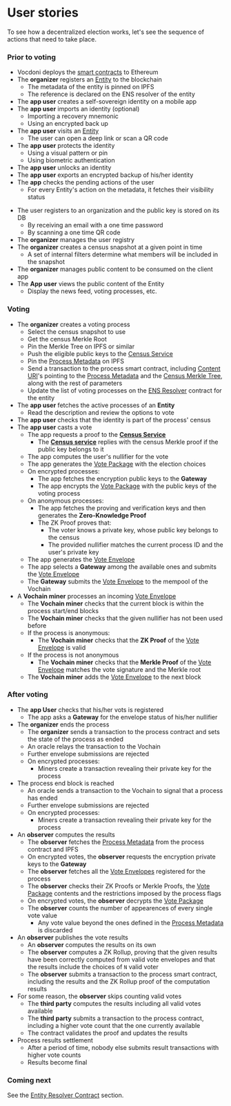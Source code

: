 # User stories

To see how a decentralized election works, let's see the sequence of actions that need to take place.

### Prior to voting

- Vocdoni deploys the [smart contracts](https://gitlab.com/vocdoni/dvote-solidity#contracts) to Ethereum
- The **organizer** registers an [Entity](/architecture/smart-contracts/entity-resolver) to the blockchain
	- The metadata of the entity is pinned on IPFS
	- The reference is declared on the ENS resolver of the entity
- The **app user** creates a self-sovereign identity on a mobile app
- The **app user** imports an identity (optional)
	- Importing a recovery mnemonic
	- Using an encrypted back up
- The **app user** visits an [Entity](/architecture/smart-contracts/entity-resolver)
	- The user can open a deep link or scan a QR code
- The **app user** protects the identity
	- Using a visual pattern or pin
	- Using biometric authentication
- The **app user** unlocks an identity
- The **app user** exports an encrypted backup of his/her identity
- The **app** checks the pending actions of the user
	- For every Entity's action on the metadata, it fetches their visibility status
<!-- - The **app user** performs custom requests with the Entity's backend -->
<!--	 - Sign up -->
<!--		 - Proove that the user owns the private/public key -->
<!--		 - Provide personal information -->
<!--	 - Submit a picture -->
<!--		 - Run a KYC process with a selfie and ID card pictures -->
<!--	 - Make a payment -->
<!--	 - Resolve a captcha -->
<!--	 - Etc. -->
- The user registers to an organization and the public key is stored on its DB
	- By receiving an email with a one time password
	- By scanning a one time QR code
- The **organizer** manages the user registry
- The **organizer** creates a census snapshot at a given point in time
	- A set of internal filters determine what members will be included in the snapshot
- The **organizer** manages public content to be consumed on the client app
- The **App user** views the public content of the Entity
	- Display the news feed, voting processes, etc.

### Voting

- The **organizer** creates a voting process
	- Select the census snapshot to use
	- Get the census Merkle Root
	- Pin the Merkle Tree on IPFS or similar
	- Push the eligible public keys to the [Census Service](/architecture/services/census-service)
	- Pin the [Process Metadata](/architecture/data-schemes/process) on IPFS
	- Send a transaction to the process smart contract, including [Content URI](/architecture/protocol/data-origins?id=content-uri)'s pointing to the [Process Metadata](/architecture/data-schemes/process) and the [Census Merkle Tree](/architecture/census-overview), along with the rest of parameters
	- Update the list of voting processes on the [ENS Resolver](/architecture/smart-contracts/entity-resolver?id=entity-resolver) contract for the entity
- The **app user** fetches the active processes of an **Entity**
	- Read the description and review the options to vote
- The **app user** checks that the identity is part of the process' census
- The **app user** casts a vote
	- The app requests a proof to the **[Census Service](/architecture/services/census-service)**
		- The **[Census service](/architecture/services/census-service)** replies with the census Merkle proof if the public key belongs to it
	- The app computes the user's nullifier for the vote
	- The app generates the [Vote Package](/architecture/smart-contracts/process?id=vote-package-zk-snarks) with the election choices
	- On encrypted processes:
		- The app fetches the encryption public keys to the **Gateway**
		- The app encrypts the [Vote Package](/architecture/smart-contracts/process?id=vote-package-zk-snarks) with the public keys of the voting process
	- On anonymous processes:
		- The app fetches the proving and verification keys and then generates the **Zero-Knowledge Proof**
		- The ZK Proof proves that:
			- The voter knows a private key, whose public key belongs to the census
			- The provided nullifier matches the current process ID and the user's private key
	<!-- - ~POW~ -->
	- The app generates the [Vote Envelope](/architecture/data-schemes/process?id=vote-envelope-zk-snarks)
	- The app selects a **Gateway** among the available ones and submits the [Vote Envelope](/architecture/data-schemes/process?id=vote-envelope-zk-snarks)
	- The **Gateway** submits the [Vote Envelope](/architecture/data-schemes/process?id=vote-envelope-zk-snarks) to the mempool of the Vochain
- A **Vochain miner** processes an incoming [Vote Envelope](/architecture/data-schemes/process?id=vote-envelope)
	- The **Vochain miner** checks that the current block is within the process start/end blocks
	- The **Vochain miner** checks that the given nullifier has not been used before
	- If the process is anonymous:
		- The **Vochain miner** checks that the **ZK Proof** of the [Vote Envelope](/architecture/data-schemes/process?id=vote-envelope) is valid
	- If the process is not anonymous
		- The **Vochain miner** checks that the **Merkle Proof** of the [Vote Envelope](/architecture/data-schemes/process?id=vote-envelope) matches the vote signature and the Merkle root
	- The **Vochain miner** adds the [Vote Envelope](/architecture/data-schemes/process?id=vote-envelope) to the next block

### After voting

- The **app User** checks that his/her vots is registered
	- The app asks a **Gateway** for the envelope status of his/her nullifier
- The **organizer** ends the process
	- The **organizer** sends a transaction to the process contract and sets the state of the process as ended
	- An oracle relays the transaction to the Vochain
	- Further envelope submissions are rejected
	- On encrypted processes:
		- Miners create a transaction revealing their private key for the process
- The process end block is reached
	- An oracle sends a transaction to the Vochain to signal that a process has ended
	- Further envelope submissions are rejected
	- On encrypted processes:
		- Miners create a transaction revealing their private key for the process
- An **observer** computes the results
	- The **observer** fetches the [Process Metadata](/architecture/data-schemes/process) from the process contract and IPFS
	- On encrypted votes, the **observer** requests the encryption private keys to the **Gateway**
	- The **observer** fetches all the [Vote Envelopes](/architecture/data-schemes/process?id=vote-envelope) registered for the process
	- The **observer** checks their ZK Proofs or Merkle Proofs, the [Vote Package](/architecture/smart-contracts/process?id=vote-package-zk-snarks) contents and the restrictions imposed by the process flags
	- On encrypted votes, the **observer** decrypts the [Vote Package](/architecture/smart-contracts/process?id=vote-package-zk-snarks)
	- The **observer** counts the number of appearences of every single vote value
		- Any vote value beyond the ones defined in the [Process Metadata](/architecture/data-schemes/process) is discarded
- An **observer** publishes the vote results
	<!-- - The **observer** deposits an amount as stake to the contract -->
	- An **observer** computes the results on its own
	- The **observer** computes a ZK Rollup, proving that the given results have been correctly computed from valid vote envelopes and that the results include the choices of `N` valid voter
	- The **observer** submits a transaction to the process smart contract, including the results and the ZK Rollup proof of the computation results
- For some reason, the **observer** skips counting valid votes
	<!-- - A **third party** deposits an amount of stake higher than the one of the observer -->
	- The **third party** computes the results including all valid votes available
	- The **third party** submits a transaction to the process contract, including a higher vote count that the one currently available
	- The contract validates the proof and updates the results
	<!-- - The contract validates the proof, updates the results and the stake of the **observer** is slashed -->
- Process results settlement
	- After a period of time, nobody else submits result transactions with higher vote counts
	- Results become final

### Coming next

See the [Entity Resolver Contract](/architecture/smart-contracts/entity-resolver) section.
